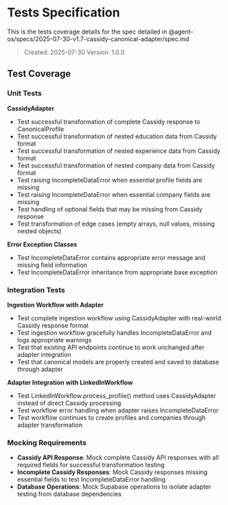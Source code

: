 # Tests Specification

This is the tests coverage details for the spec detailed in @agent-os/specs/2025-07-30-v1.7-cassidy-canonical-adapter/spec.md

> Created: 2025-07-30
> Version: 1.0.0

## Test Coverage

### Unit Tests

**CassidyAdapter**
- Test successful transformation of complete Cassidy response to CanonicalProfile
- Test successful transformation of nested education data from Cassidy format
- Test successful transformation of nested experience data from Cassidy format
- Test successful transformation of nested company data from Cassidy format
- Test raising IncompleteDataError when essential profile fields are missing
- Test raising IncompleteDataError when essential company fields are missing
- Test handling of optional fields that may be missing from Cassidy response
- Test transformation of edge cases (empty arrays, null values, missing nested objects)

**Error Exception Classes**
- Test IncompleteDataError contains appropriate error message and missing field information
- Test IncompleteDataError inheritance from appropriate base exception

### Integration Tests

**Ingestion Workflow with Adapter**
- Test complete ingestion workflow using CassidyAdapter with real-world Cassidy response format
- Test ingestion workflow gracefully handles IncompleteDataError and logs appropriate warnings
- Test that existing API endpoints continue to work unchanged after adapter integration
- Test that canonical models are properly created and saved to database through adapter

**Adapter Integration with LinkedInWorkflow**
- Test LinkedInWorkflow.process_profile() method uses CassidyAdapter instead of direct Cassidy processing
- Test workflow error handling when adapter raises IncompleteDataError
- Test workflow continues to create profiles and companies through adapter transformation

### Mocking Requirements

- **Cassidy API Response**: Mock complete Cassidy API responses with all required fields for successful transformation testing
- **Incomplete Cassidy Responses**: Mock Cassidy responses missing essential fields to test IncompleteDataError handling
- **Database Operations**: Mock Supabase operations to isolate adapter testing from database dependencies
